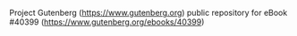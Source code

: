 Project Gutenberg (https://www.gutenberg.org) public repository for eBook #40399 (https://www.gutenberg.org/ebooks/40399)
